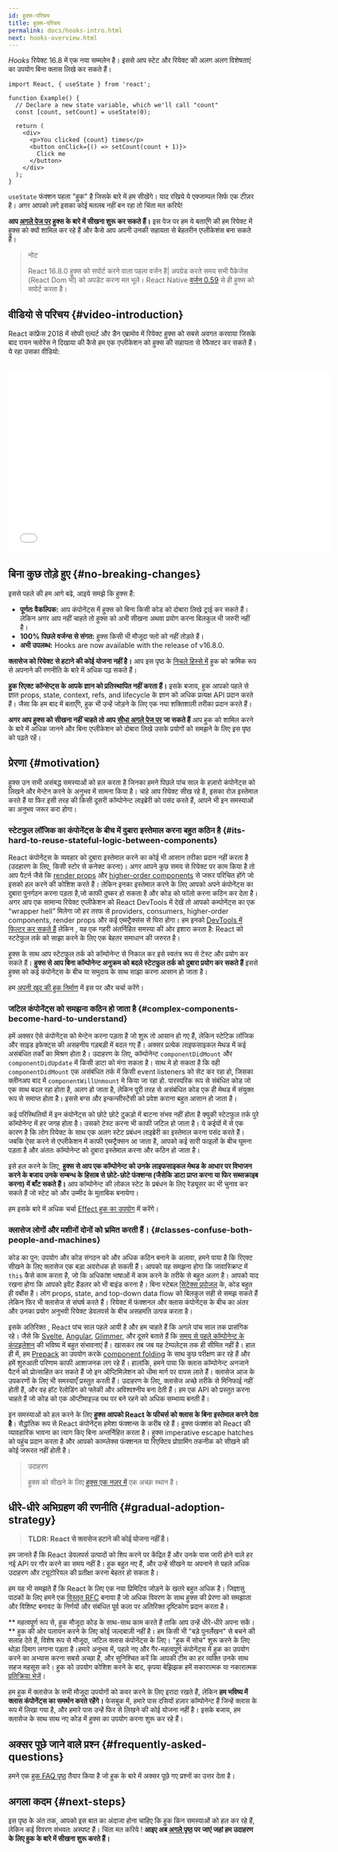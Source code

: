 ```yaml
---
id: हुक्स-परिचय
title: हुक्स-परिचय
permalink: docs/hooks-intro.html
next: hooks-overview.html
---
```


*Hooks* रियेक्ट 16.8 में एक नया सम्मलेन है। इससे आप स्टेट और रियेक्ट की अलग अलग विशेषताएं का उपयोग बिना क्लास लिखे कर सकते हैं।

```js{4,5}
import React, { useState } from 'react';

function Example() {
  // Declare a new state variable, which we'll call "count"
  const [count, setCount] = useState(0);

  return (
    <div>
      <p>You clicked {count} times</p>
      <button onClick={() => setCount(count + 1)}>
        Click me
      </button>
    </div>
  );
}
```

`useState` फंक्शन पहला "हुक" है जिसके बारे में हम सीखेंगे। याद रखिये ये एक्जाम्पल सिर्फ एक टीज़र है। अगर आपको लगे इसका कोई मतलब नहीं बन रहा तो चिंता मत करिये!

**आप [अगले पेज पर](/docs/hooks-overview.html) हुक्स के बारे में सीखना शुरू कर सकते हैं।** इस पेज पर हम ये बताएँगे की हम रियेक्ट में हुक्स को क्यों शामिल कर रहे हैं और कैसे आप अपनी उनकी सहायता से बेहतरीन एप्लीकेशंस बना सकते हैं।


>नोट
>
> React 16.8.0 हुक्स को सपोर्ट करने वाला पहला वर्जन है| अपग्रेड करते समय सभी पैकेजेस (React Dom भी) को अपडेट करना मत भूले।
> React Native [वर्जन 0.59](https://facebook.github.io/react-native/blog/2019/03/12/releasing-react-native-059) से ही हुक्स को सपोर्ट करता है।

##  वीडियो से परिचय  {#video-introduction}

React कांफ्रेंस 2018 में सोफी एल्पर्ट और डैन एब्रामोव में रियेक्ट हुक्स को सबसे अवगत करवाया जिसके बाद रायन फ्लोरेंस ने दिखाया की कैसे हम एक एप्लीकेशन को हुक्स की सहायता से रेफैक्टर कर सकते हैं। ये रहा उसका वीडियो:

<br>

<iframe width="650" height="366" src="//www.youtube.com/embed/dpw9EHDh2bM" frameborder="0" allowfullscreen></iframe>

## बिना कुछ तोड़े हुए {#no-breaking-changes}

इससे पहले की हम आगे बढे, आइये समझे कि हुक्स हैं:

* **पूर्णतः वैकल्पिक:** आप कंपोनेंट्स में हुक्स को बिना किसी कोड को दोबारा लिखे ट्राई कर सकते हैं। लेकिन अगर आप नहीं चाहते तो हुक्स को अभी सीखना अथवा प्रयोग करना बिलकुल भी जरुरी नहीं है।
* **100% पिछले वर्जन्स से संगत:** हुक्स किसी भी मौजूदा फ्लो को नहीं तोड़ते हैं।
* **अभी उपलब्ध:** Hooks are now available with the release of v16.8.0.

**क्लासेज को रियेक्ट से हटाने की कोई योजना नहीं है।** आप इस पृष्ठ के [निचले हिस्से में](#gradual-adoption-strategy) हुक को क्रमिक रूप से अपनाने की रणनीति के बारे में अधिक पढ़ सकते हैं।

**हुक रिएक्ट कॉन्सेप्ट्स के आपके ज्ञान को प्रतिस्थापित नहीं करता हैं।** इसके बजाय, हुक आपको पहले से ज्ञात props, state, context, refs, and lifecycle के ज्ञान को अधिक प्रत्यक्ष API प्रदान करते हैं। जैसा कि हम बाद में बताएँगे, हुक भी उन्हें जोड़ने के लिए एक नया शक्तिशाली तरीका प्रदान करते हैं।

**अगर आप हुक्स को सीखना नहीं चाहते तो आप [सीधा अगले पेज पर](/docs/hooks-overview.html) जा सकते हैं** आप हुक को शामिल करने के बारे में अधिक जानने और बिना एप्लीकेशन को दोबारा लिखे उसके प्रयोगों को समझने के लिए इस पृष्ठ को पढ़ते रहें।

## प्रेरणा {#motivation}


हुक्स उन सभी असंबद्ध समस्याओं को हल करता है जिनका हमने पिछले पांच साल के हज़ारो कंपोनेंट्स को लिखने और मेन्टेन करने के अनुभव में सामना किया है। चाहे आप रियेक्ट सीख रहे है, इसका रोज़ इस्तेमाल करते हैं या फिर इसी तरह की किसी दूसरी कॉम्पोनेन्ट लाइब्रेरी को पसंद करते हैं, आपने भी इन समस्याओं का अनुभव जरूर करा होगा।

### स्टेटफुल लॉजिक का कंपोनेंट्स के बीच में दुबारा इस्तेमाल करना बहुत कठिन है {#its-hard-to-reuse-stateful-logic-between-components}

React कंपोनेंट्स के व्यवहार को दुबारा इस्तेमाल करने का कोई भी आसान तरीका प्रदान नहीं करता है (उदहारण के लिए, किसी स्टोर से कनेक्ट करना)। अगर आपने कुछ समय से रियेक्ट पर काम किया है तो आप पैटर्न जैसे कि  [render props](/docs/render-props.html) और [higher-order components](/docs/higher-order-components.html) से जरूर परिचित होंगे जो इसको हल करने की कोशिश करते हैं। लेकिन इनका इस्तेमाल करने के लिए आपको अपने कंपोनेंट्स का दुबारा पुनर्गठन करना पड़ता है,जो काफी दुष्कर हो सकता है और कोड को फॉलो करना कठिन कर देता है। अगर आप एक सामान्य रियेक्ट एप्लीकेशन को React DevTools में देखें तो आपको कम्पोनेंट्स का एक “wrapper hell” मिलेगा जो हर तरफ से providers, consumers, higher-order components, render props और कई एब्स्ट्रैक्संस से घिरा होगा। हम इनको [DevTools में फिल्टर कर सकते हैं](https://github.com/facebook/react-devtools/pull/503) लेकिन , यह एक गहरी अंतर्निहित समस्या की ओर इशारा करता है: React को स्टटेफुल तर्क को साझा करने के लिए एक बेहतर समाधान की जरुरत है।

हुक्स के साथ आप स्टेटफुल तर्क को कॉम्पोनेन्ट से निकाल कर इसे स्वतंत्र रूप से टेस्ट और प्रयोग कर सकते हैं। **हुक्स से आप बिना कॉम्पोनेन्ट अनुक्रम को बदले स्टेटफुल तर्क को  दुबारा प्रयोग कर सकते हैं** इससे हुक्स को कई कंपोनेंट्स के बीच या समुदाय के साथ साझा करना आसान हो जाता है।

हम [अपनी खुद की हुक निर्माण](/docs/hooks-custom.html) में इस पर और चर्चा करेंगे।

### जटिल कंपोनेंट्स को समझना कठिन हो जाता है {#complex-components-become-hard-to-understand}

हमें अक्सर ऐसे कंपोनेंट्स को मेन्टेन करना पड़ता है जो शुरू तो आसान हो गए हैं, लेकिन स्टेटिक लॉजिक और साइड इफेक्ट्स की असहनीय गड़बड़ी में बदल गए हैं। अक्सर प्रत्येक लाइफसाइकल मेथड में कई असंबंधित तर्कों का मिश्रण होता है। उदाहरण के लिए, कॉम्पोनेन्ट `componentDidMount` और `componentDidUpdate` में किसी डाटा को मंगा सकता है। साथ मे हो सकता है कि वही  `componentDidMount` एक असंबंधित तर्क में किसी event listeners को सेट कर रहा हो, जिसका क्लीनअप बाद में `componentWillUnmount` मे किया जा रहा हो. पारस्परिक रूप से संबंधित कोड जो एक साथ बदल रहा होता है, अलग हो जाता है, लेकिन पूरी तरह से असंबंधित कोड एक ही मेथड में संयुक्त रूप से समाप्त होता है। इससे बग्स और इन्कन्सीस्टेंसी को प्रवेश कराना बहुत आसान हो जाता है।

कई परिस्थितियों में इन कंपोनेंट्स को छोटे छोटे टुकड़ो में बाटना संभव नहीं होता है क्युकी स्टेटफुल तर्क पुरे कॉम्पोनेन्ट में हर जगह होता है। उसको टेस्ट करना भी काफी  जटिल हो जाता है। ये कईयों में से एक कारण है कि लोग रियेक्ट के साथ एक अलग स्टेट प्रबंधन लाइब्रेरी का इस्तेमाल करना पसंद करते हैं। जबकि ऐसा करने से एप्लीकेशन में काफी एब्स्ट्रैक्सन आ जाता है, आपको कई सारी फाइलों के बीच घूमना पड़ता है और अंततः कॉम्पोनेन्ट को दुबारा इस्तेमाल करना और कठिन हो जाता है।

इसे हल करने के लिए, **हुक्स से आप एक कॉम्पोनेन्ट को उनके लाइफसाइकल मेथड के आधार पर विभाजन करने के बजाय उनके सम्बन्ध के हिसाब से छोटे-छोटे फंक्शन्स (जैसेकि डाटा प्राप्त करना या फिर सब्सक्राइब करना) में बाँट सकते हैं।** आप कॉम्पोनेन्ट की लोकल स्टेट के प्रबंधन के लिए रेड्यूसर का भी चुनाव कर सकते हैं जो स्टेट को और उम्मीद के मुताबिक बनायेगा।

हम इसके बारे में अधिक चर्चा [Effect हुक का उपयोग](/docs/hooks-effect.html#tip-use-multiple-effects-to-separate-concerns) में करेंगे।

### क्लासेज लोगों और मशीनों दोनों को भ्रमित करती हैं। {#classes-confuse-both-people-and-machines}

कोड का पुन: उपयोग और कोड संगठन को और अधिक कठिन बनाने के अलावा, हमने पाया है कि रिएक्ट सीखने के लिए क्लासेज एक बड़ा अवरोधक हो सकती हैं। आपको यह समझना होगा कि जावास्क्रिप्ट में `this` कैसे काम करता है, जो कि अधिकांश भाषाओं में काम करने के तरीके से बहुत अलग है। आपको याद रखना होगा कि आपको इवेंट हैंडलर को भी बाइंड करना है। बिना स्टेबल [सिंटेक्स प्रपोजल](https://babeljs.io/docs/en/babel-plugin-transform-class-properties/) के, कोड बहुत ही वर्बोस है। लोग props, state, and top-down data flow को बिलकुल सही से समझ सकते हैं लेकिन फिर भी क्लासेज से संघर्ष करते हैं। रियेक्ट में फंक्शनल और क्लास कंपोनेंट्स के बीच का अंतर और उनका प्रयोग अनुभवी रियेक्ट डेवलपर्स के बीच असहमति उत्पन्न करता है।

इसके अतिरिक्त , React पांच साल पहले आयी है और हम चाहते हैं कि अगले पांच साल तक प्रासंगिक रहे। जैसे कि [Svelte](https://svelte.dev/), [Angular](https://angular.io/), [Glimmer](https://glimmerjs.com/), और दूसरे बताते हैं कि [समय से पहले कॉम्पोनेन्ट के कंपाइलेशन](https://en.wikipedia.org/wiki/Ahead-of-time_compilation) की भविष्य में बहुत संभावनाएं हैं। खासकर तब जब यह टेम्पलेट्स तक ही सीमित नहीं है। हाल ही में, हम [Prepack](https://prepack.io/) का उपयोग करके  [component folding](https://github.com/facebook/react/issues/7323) के साथ कुछ परीक्षण कर रहे हैं और हमें शुरुआती परिणाम काफी आशाजनक लग रहे हैं। हालांकि, हमने पाया कि क्लास कॉम्पोनेन्ट अनजाने पैटर्न को प्रोत्साहित कर सकते हैं जो इन ऑप्टिमिज़ेशन को धीमा मार्ग पर वापस लाते हैं। क्लासेज आज के उपकरणों के लिए भी समस्याएँ प्रस्तुत करती हैं। उदाहरण के लिए, क्लासेज अच्छे तरीके से मिनिफाई नहीं होती हैं, और वह हॉट रेलोडिंग को फ्लेकी और अविश्वश्नीय बना देती हैं। हम एक API को प्रस्तुत करना चाहते हैं जो कोड को एक ऑप्टीमाइज़्ड पथ पर बने रहने को अधिक सम्भाव्य बनती है।

इन समस्याओं को हल करने के लिए **हुक्स आपको React के फीचर्स को क्लास के बिना इस्तेमाल करने देता है**। सैद्धांतिक रूप से React कंपोनेंट्स हमेशा फंक्शन्स के करीब रहे हैं। हुक्स फंक्शंस को React की व्यावहारिक भावना का त्याग किए बिना अन्तर्निहित करता है। हुक्स imperative escape hatches को पहुंच प्रदान करता है और आपको काम्प्लेक्स फंक्शनल या रिएक्टिव प्रोग्रामिंग तकनीक को सीखने की कोई जरूरत नहीं होती है।

>उदाहरण
>
>हुक्स को सीखने के लिए [हुक्स एक नज़र में](/docs/hooks-overview.html) एक अच्छा स्थान है।

## धीरे-धीरे अभिग्रहण की रणनीति {#gradual-adoption-strategy}

>**TLDR: React से क्लासेज हटाने की कोई योजना नहीं है।**

हम जानते हैं कि React डेवलपर्स उत्पादों को शिप करने पर केंद्रित हैं और उनके पास जारी होने वाले हर नई API पर गौर करने का समय नहीं है। हुक बहुत नए हैं, और उन्हें सीखने या अपनाने से पहले अधिक उदाहरण और ट्यूटोरियल की प्रतीक्षा करना बेहतर हो सकता है।

हम यह भी समझते हैं कि React के लिए एक नया प्रिमिटिव जोड़ने के खतरे बहुत अधिक है। जिज्ञासु पाठकों के लिए हमने एक [विस्तृत RFC](https://github.com/reactjs/rfcs/pull/68) बनाया है जो अधिक विवरण के साथ हुक्स की प्रेरणा को समझाता और विशिष्ट बनावट के निर्णयों और संबंधित पूर्व कला पर अतिरिक्त दृष्टिकोण प्रदान करता है।

** महत्वपूर्ण रूप से, हुक मौजूदा कोड के साथ-साथ काम करते हैं ताकि आप उन्हें धीरे-धीरे अपना सकें।** हुक की ओर पलायन करने के लिए कोई जल्दबाज़ी नहीं है। हम किसी भी "बड़े पुनर्लेखन" से बचने की सलाह देते हैं, विशेष रूप से मौजूदा, जटिल क्लास कंपोनेंट्स के लिए। "हुक में सोच" शुरू करने के लिए थोड़ा दिमाग लगाना पड़ता है।हमारे अनुभव में, पहले नए और गैर-महत्वपूर्ण कंपोनेंट्स में हुक का उपयोग करने का अभ्यास करना सबसे अच्छा है, और सुनिश्चित करें कि आपकी टीम का हर व्यक्ति उनके साथ सहज महसूस करे। हुक को उपयोग कोशिश करने के बाद, कृपया बेझिझक हमें सकारात्मक या नकारात्मक [प्रतिक्रिया भेजें](https://github.com/facebook/react/issues/new)।

हम हुक में क्लासेज के सभी मौजूदा उपयोगों को कवर करने के लिए इरादा रखते हैं, लेकिन **हम भविष्य में क्लास कंपोनेंट्स का समर्थन करते रहेंगे।** फेसबुक में, हमारे पास दसियों हज़ार कॉम्पोनेन्ट हैं जिन्हें क्लास के रूप में लिखा गया है, और हमारे पास उन्हें फिर से लिखने की कोई योजना नहीं है। इसके बजाय, हम क्लासेज के साथ साथ नए कोड में हुक्स का उपयोग करना शुरू कर रहे हैं।

## अक्सर पूछे जाने वाले प्रश्न {#frequently-asked-questions}

हमने एक [हुक FAQ पृष्ठ](/docs/hooks-faq.html) तैयार किया है जो हुक के बारे में अक्सर पूछे गए प्रश्नों का उत्तर देता है।

## अगला कदम {#next-steps}

इस पृष्ठ के अंत तक, आपको इस बात का अंदाजा होना चाहिए कि हुक किन समस्याओं को हल कर रहे हैं, लेकिन कई विवरण संभवतः अस्पष्ट हैं। चिंता मत करिये ! **आइए अब [अगले पृष्ठ](/docs/hooks-overview.html)  पर जाएं जहां हम उदाहरण के लिए हुक के बारे में सीखना शुरू करते हैं।**
